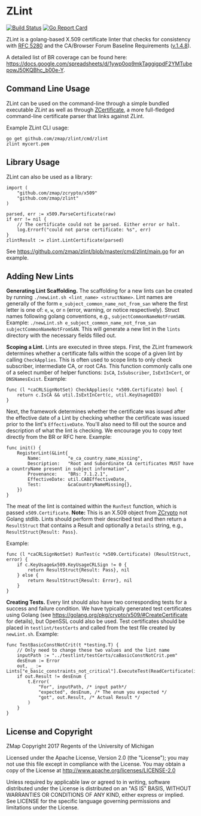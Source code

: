 ZLint
=====

[![Build Status](https://travis-ci.org/zmap/zlint.svg?branch=master)](https://travis-ci.org/zmap/zlint)
[![Go Report Card](https://goreportcard.com/badge/github.com/zmap/zlint)](https://goreportcard.com/report/github.com/zmap/zlint)

ZLint is a golang-based X.509 certificate linter that checks for consistency
with [RFC 5280](https://www.ietf.org/rfc/rfc5280.txt) and the CA/Browser Forum
Baseline Requirements
([v.1.4.8](https://cabforum.org/wp-content/uploads/CA-Browser-Forum-BR-1.4.8.pdf)).

A detailed list of BR coverage can be found here:
https://docs.google.com/spreadsheets/d/1ywp0op9mkTaggigpdF2YMTubepowJ50KQBhc_b00e-Y.

Command Line Usage
------------------

ZLint can be used on the command-line through a simple bundled executable
_ZLint_ as well as through
[ZCertificate](https://github.com/zmap/zcertificate), a more full-fledged
command-line certificate parser that links against ZLint.

Example ZLint CLI usage:

	go get github.com/zmap/zlint/cmd/zlint
	zlint mycert.pem


Library Usage
-------------

ZLint can also be used as a library:


	import (
		"github.com/zmap/zcrypto/x509"
		"github.com/zmap/zlint"
	)

	parsed, err := x509.ParseCertificate(raw)
	if err != nil {
		// The certificate could not be parsed. Either error or halt.
		log.Errorf("could not parse certificate: %s", err)
	}
	zlintResult := zlint.LintCertificate(parsed)


See https://github.com/zmap/zlint/blob/master/cmd/zlint/main.go for an example.


Adding New Lints
----------------

**Generating Lint Scaffolding.** The scaffolding for a new lints can be created by running `./newLint.sh <lint_name> <structName>`. Lint names are generally of the form `e_subject_common_name_not_from_san` where the first letter is one of: `e`, `w`, or `n` (error, warning, or notice respectively). Struct names following golang conventions, e.g., `subjectCommonNameNotFromSAN`. Example: `./newLint.sh e_subject_common_name_not_from_san subjectCommonNameNotFromSAN`. This will generate a new lint in the `lints` directory with the necessary fields filled out.

**Scoping a Lint.** Lints are executed in three steps. First, the ZLint framework determines whether a certificate falls within the scope of a given lint by calling `CheckApplies`. This is often used to scope lints to only check subscriber, intermediate CA, or root CAs. This function commonly calls one of a select number of helper functions: `IsCA`, `IsSubscriber`, `IsExtInCert`, or `DNSNamesExist`. Example:

```golang
func (l *caCRLSignNotSet) CheckApplies(c *x509.Certificate) bool {
	return c.IsCA && util.IsExtInCert(c, util.KeyUsageOID)
}
```

Next, the framework determines whether the certificate was issued after the effective date of a Lint by checking whether the certificate was issued prior to the lint's `EffectiveDate`. You'll also need to fill out the source and description of what the lint is checking. We encourage you to copy text directly from the BR or RFC here. Example: 

```golang
func init() {
	RegisterLint(&Lint{
		Name:          "e_ca_country_name_missing",
		Description:   "Root and Subordinate CA certificates MUST have a countryName present in subject information",
		Provenance:    "BRs: 7.1.2.1",
		EffectiveDate: util.CABEffectiveDate,
		Test:          &caCountryNameMissing{},
	})
}
```

The meat of the lint is contained within the `RunTest` function, which is passed `x509.Certificate`. **Note:** This is an X.509 object from [ZCrypto](https://github.com/zmap/zcrypto) not Golang stdlib. Lints should perform their described test and then return a `ResultStruct` that contains a Result and optionally a `Details` string, e.g., `ResultStruct{Result: Pass}`. 

Example:

```golang
func (l *caCRLSignNotSet) RunTest(c *x509.Certificate) (ResultStruct, error) {
	if c.KeyUsage&x509.KeyUsageCRLSign != 0 {
		return ResultStruct{Result: Pass}, nil
	} else {
		return ResultStruct{Result: Error}, nil
	}
}
```

**Creating Tests.** Every lint should also have two corresponding tests for a success and failure condition. We have typically generated test certificates using Golang (see https://golang.org/pkg/crypto/x509/#CreateCertificate for details), but OpenSSL could also be used. Test certificates should be placed in `testlint/testCerts` and called from the test file created by `newLint.sh`. Example:

```golang
func TestBasicConstNotCrit(t *testing.T) {
	// Only need to change these two values and the lint name
	inputPath := "../testlint/testCerts/caBasicConstNotCrit.pem"
	desEnum := Error
	out, _ := Lints["e_basic_constraints_not_critical"].ExecuteTest(ReadCertificate(inputPath))
	if out.Result != desEnum {
		t.Error(
			"For", inputPath, /* input path*/
			"expected", desEnum, /* The enum you expected */
			"got", out.Result, /* Actual Result */
		)
	}
}

```


License and Copyright
---------------------

ZMap Copyright 2017 Regents of the University of Michigan

Licensed under the Apache License, Version 2.0 (the "License"); you may not use
this file except in compliance with the License. You may obtain a copy of the
License at http://www.apache.org/licenses/LICENSE-2.0

Unless required by applicable law or agreed to in writing, software distributed
under the License is distributed on an "AS IS" BASIS, WITHOUT WARRANTIES OR
CONDITIONS OF ANY KIND, either express or implied. See LICENSE for the specific
language governing permissions and limitations under the License.

